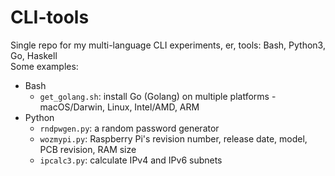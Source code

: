 # CLI-tools
Single repo for my multi-language CLI experiments, er, tools: Bash, Python3, Go, Haskell<br/>
Some examples:<br/>
- Bash
  - `get_golang.sh`: install Go (Golang) on multiple platforms - macOS/Darwin, Linux, Intel/AMD, ARM
- Python
  - `rndpwgen.py`: a random password generator
  - `wozmypi.py`: Raspberry Pi's revision number, release date, model, PCB revision, RAM size
  - `ipcalc3.py`: calculate IPv4 and IPv6 subnets


